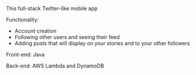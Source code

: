 This full-stack Twitter-like mobile app

Functionality:
- Account creation
- Following other users and seeing their feed
- Adding posts that will display on your stories and to your other followers

Front-end: Java

Back-end: AWS Lambda and DynamoDB
